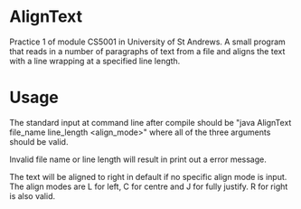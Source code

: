 # AlignText
Practice 1 of module CS5001 in University of St Andrews. A small program that reads in a number of paragraphs of text from a file and aligns the text with a line wrapping at a specified line length.

# Usage
The standard input at command line after compile should be "java AlignText file_name line_length <align_mode>" where all of the three arguments should be valid.

Invalid file name or line length will result in print out a error message.

The text will be aligned to right in default if no specific align mode is input. The align modes are L for left, C for centre and J for fully justify. R for right is also valid.
